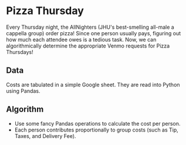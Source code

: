 # Pizza Thursday
Every Thursday night, the AllNighters (JHU's best-smelling all-male a cappella group) order pizza! Since one person usually pays, figuring out how much each attendee owes is a tedious task. Now, we can algorithmically determine the appropriate Venmo requests for Pizza Thursdays!

## Data
Costs are tabulated in a simple Google sheet. They are read into Python using Pandas.

## Algorithm
- Use some fancy Pandas operations to calculate the cost per person.
- Each person contributes proportionally to group costs (such as Tip, Taxes, and Delivery Fee).
